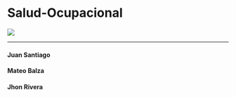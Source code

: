# Salud-Ocupacional

![](https://ichef.bbci.co.uk/news/720/cpsprodpb/4B4D/production/_111277291_gettyimages-1204224469.jpg)

***

#### Juan Santiago

#### Mateo Balza

#### Jhon Rivera
